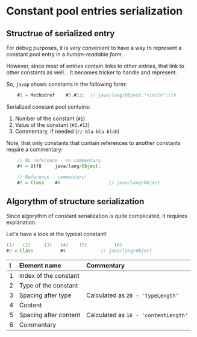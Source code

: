 # Constant pool entries serialization

## Structrue of serialized entry
For debug purposes, it is very convenient to have a way to represent a constant pool entry in a *human-readable form*.

However, since most of entries contain links to other entries, that link to other constants as well... It becomes tricker to handle and represent.

So, `javap` shows constants in the following form:
```java
    #1 = Methodref    #3.#13;  // java/lang/Object."<init>":()V
```
Serialized constant pool contains:
1. Number of the constant (`#1`)
2. Value of the constant  (`#3.#13`)
3. Commentary, if needed  (`// bla-bla-blah`)

Note, that only constants that contain references to another constants require a commentary:
```java
    // No reference - no commentary
    #4 = Utf8     java/lang/Object;

    // Reference - commentary!
    #2 = Class    #4                  // java/lang/Object
```

## Algorythm of structure serialization
Since algorythm of constant serialization is quite complicated, it requires explanation.

Let's have a look at the typical constant!
```java
(1)   (2)     (3)   (4)    (5)          (6)
#2 = Class          #4             // java/lang/Object
```
| I    | Element name          | Commentary                           |
| :--- | :-------------------- | :----------------------------------- |
| 1    | Index of the constant |                                      |
| 2    | Type of the constant  |                                      |
| 3    | Spacing after type    | Calculated as `20 - 'typeLength'`    |
| 4    | Content               |                                      |
| 5    | Spacing after content | Calculated as `16 - 'contentLength'` |
| 6    | Commentary            |                                      |